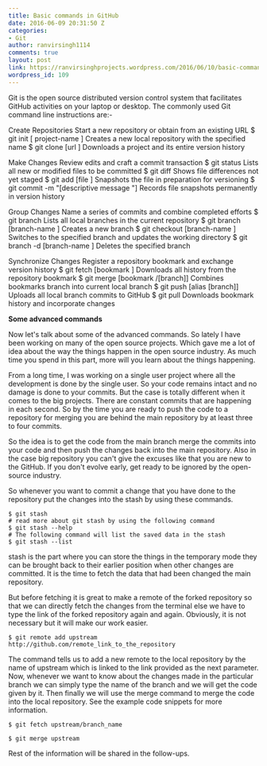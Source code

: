 ```yaml
---
title: Basic commands in GitHub
date: 2016-06-09 20:31:50 Z
categories:
- Git
author: ranvirsingh1114
comments: true
layout: post
link: https://ranvirsinghprojects.wordpress.com/2016/06/10/basic-commands-in-github/
wordpress_id: 109
---
```


Git is the open source distributed version control system that facilitates GitHub activities on your laptop or desktop. The
commonly used Git command line instructions are:-

Create Repositories
Start a new repository or obtain from an existing URL
$ git init [ project-name ]
Creates a new local repository with the specified name
$ git clone [url ]
Downloads a project and its entire version history

Make Changes
Review edits and craft a commit transaction
$ git status
Lists all new or modified files to be committed
$ git diff
Shows file differences not yet staged
$ git add [file ]
Snapshots the file in preparation for versioning
$ git commit -m "[descriptive message "]
Records file snapshots permanently in version history

Group Changes
Name a series of commits and combine completed efforts
$ git branch
Lists all local branches in the current repository
$ git branch [branch-name ]
Creates a new branch
$ git checkout [branch-name ]
Switches to the specified branch and updates the working directory
$ git branch -d [branch-name ]
Deletes the specified branch

Synchronize Changes
Register a repository bookmark and exchange version history
$ git fetch [bookmark ]
Downloads all history from the repository bookmark
$ git merge [bookmark /[branch]]
Combines bookmarks branch into current local branch
$ git push [alias [branch]]
Uploads all local branch commits to GitHub
$ git pull
Downloads bookmark history and incorporate changes

**Some advanced commands**

Now let's talk about some of the advanced commands. So lately I have been working on many of the open source projects. Which gave me a lot of idea about the way the things happen in the open source industry. As much time you spend in this part, more will you learn about the things happening.

From a long time, I was working on a single user project where all the development is done by the single user. So your code remains intact and no damage is done to your commits. But the case is totally different when it comes to the big projects. There are constant commits that are happening in each second. So by the time you are ready to push the code to a repository for merging you are behind the main repository by at least three to four commits.

So the idea is to get the code from the main branch merge the commits into your code and then push the changes back into the main repository. Also in the case big repository you can't give the excuses like that you are new to the GitHub. If you don't evolve early, get ready to be ignored by the open-source industry.

So whenever you want to commit a change that you have done to the repository put the changes into the stash by using these commands.

    
    $ git stash 
    # read more about git stash by using the following command
    $ git stash --help
    # The following command will list the saved data in the stash
    $ git stash --list


stash is the part where you can store the things in the temporary mode they can be brought back to their earlier position when other changes are committed. It is the time to fetch the data that had been changed the main repository.

But before fetching it is great to make a remote of the forked repository so that we can directly fetch the changes from the terminal else we have to type the link of the forked repository again and again. Obviously, it is not necessary but it will make our work easier.

    
    $ git remote add upstream http://github.com/remote_link_to_the_repository


The command tells us to add a new remote to the local repository by the name of upstream which is linked to the link provided as the next parameter. Now, whenever we want to know about the changes made in the particular branch we can simply type the name of the branch and we will get the code given by it. Then finally we will use the merge command to merge the code into the local repository. See the example code snippets for more information.

    
    $ git fetch upstream/branch_name
    
    $ git merge upstream


Rest of the information will be shared in the follow-ups.
